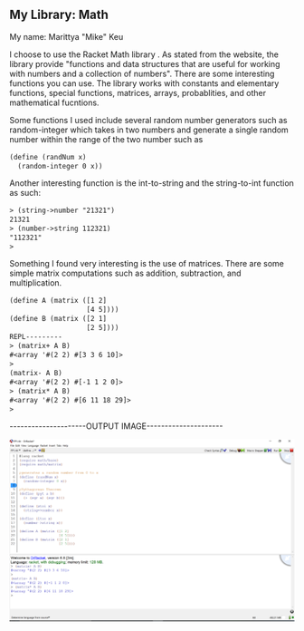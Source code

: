 ## My Library: Math
My name: Marittya "Mike" Keu

I choose to use the Racket Math library . As stated from the website, the library provide "functions and data structures that are useful for working with numbers and a collection of numbers". There are some interesting functions you can use. The library works with constants and elementary functions, special functions, matrices, arrays, probablities, and other mathematical fucntions.

Some functions I used include several random number generators such as random-integer which takes in two numbers and generate a single random number within the range of the two number such as 
```
(define (randNum x)
  (random-integer 0 x))

```
Another interesting function is the int-to-string and the string-to-int function as such:
```
> (string->number "21321")
21321
> (number->string 112321)
"112321"
> 
```
Something I found very interesting is the use of matrices. There are some simple matrix computations such as addition, subtraction, and multiplication. 
```
(define A (matrix ([1 2]
                   [4 5])))
(define B (matrix ([2 1]
                   [2 5])))
REPL---------
> (matrix+ A B)
#<array '#(2 2) #[3 3 6 10]>
> 
(matrix- A B)
#<array '#(2 2) #[-1 1 2 0]>
> (matrix* A B)
#<array '#(2 2) #[6 11 18 29]>
> 
```


---------------------OUTPUT IMAGE---------------------

![alt tag](https://github.com/MarittyaKeu/FP1/blob/master/Output.png)




